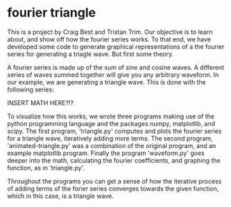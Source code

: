 # fourier triangle

This is a project by Craig Best and Tristan Trim. Our objective is to learn about, and show off how the fourier series works. To that end, we have developed some code to generate graphical representations of a the fourier series for generating a triagle wave. But first some theory.

A fourier series is made up of the sum of sine and cosine waves. A different series of waves summed together will give you any arbitrary waveform. In our example, we are generating a triangle wave. This is done with the following series:

INSERT MATH HERE?!?

To visualize how this works, we wrote three programs making use of the python programming language and the packages numpy, matplotlib, and scipy. The first program, 'triangle.py' computes and plots the fourier series for a triangle wave, iteratively adding more terms. The second program, 'animated-triangle.py' was a combination of the original program, and an example matplotlib program. Finally the program 'waveform.py' goes deeper into the math, calculating the fourier coefficients, and graphing the function, as in 'triangle.py'.

Throughout the programs you can get a sense of how the iterative process of adding terms of the forier series converges towards the given function, which in this case, is a triangle wave.


